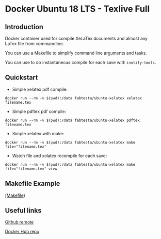 Docker Ubuntu 18 LTS - Texlive Full
==============
## Introduction 

Docker container used for compile XeLaTex documents and almost any LaTex file from commandline.

You can use a Makefile to simplify command line arguments and tasks.

You can use to do instantaneous compile for each save with `inotify-tools`.

## Quickstart

* Simple xelatex pdf compile:
```
docker run --rm -v $(pwd):/data fabtesta/ubuntu-xelatex xelatex filename.tex
```

* Simple pdftex pdf compile:
```
docker run --rm -v $(pwd):/data fabtesta/ubuntu-xelatex pdftex filename.tex
```

* Simple xelatex with make:

```
docker run --rm -v $(pwd):/data fabtesta/ubuntu-xelatex make file="filename.tex"
```

* Watch file and xelatex recompile for each save:

```
docker run --rm -v $(pwd):/data fabtesta/ubuntu-xelatex make file="filename.tex" view
```

## Makefile Example
[(Makefile)](https://github.com/fabtesta/ubuntu-xelatex/blob/1.0.0/Makefile)

## Useful links

[Github remote](https://github.com/fabtesta/ubuntu-xelatex)

[Docker Hub repo](https://hub.docker.com/r/fabtesta/ubuntu-xelatex)